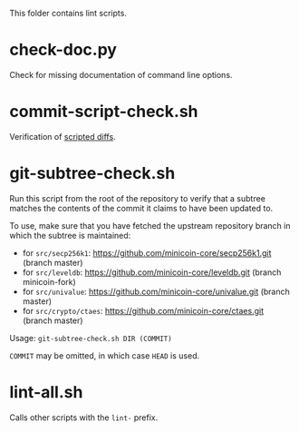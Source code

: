 This folder contains lint scripts.

check-doc.py
============
Check for missing documentation of command line options.

commit-script-check.sh
======================
Verification of [scripted diffs](/doc/developer-notes.md#scripted-diffs).

git-subtree-check.sh
====================
Run this script from the root of the repository to verify that a subtree matches the contents of
the commit it claims to have been updated to.

To use, make sure that you have fetched the upstream repository branch in which the subtree is
maintained:
* for `src/secp256k1`: https://github.com/minicoin-core/secp256k1.git (branch master)
* for `src/leveldb`: https://github.com/minicoin-core/leveldb.git (branch minicoin-fork)
* for `src/univalue`: https://github.com/minicoin-core/univalue.git (branch master)
* for `src/crypto/ctaes`: https://github.com/minicoin-core/ctaes.git (branch master)

Usage: `git-subtree-check.sh DIR (COMMIT)`

`COMMIT` may be omitted, in which case `HEAD` is used.

lint-all.sh
===========
Calls other scripts with the `lint-` prefix.
